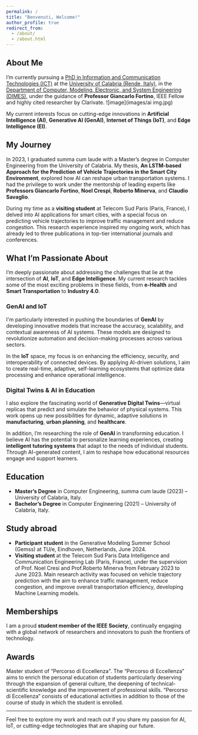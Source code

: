 ```yaml
---
permalink: /
title: "Benvenuti, Welcome!"
author_profile: true
redirect_from: 
  - /about/
  - /about.html
---
```


## About Me
I’m currently pursuing a [PhD in Information and Communication Technologies (ICT)](https://dottorato.dimes.unical.it/) at the
[University of Calabria (Rende, Italy)](https://www.unical.it/), in the [Department of Computer, Modeling, Electronic, and System Engineering (DIMES)](https://dimes.unical.it/), under the guidance of **Professor Giancarlo Fortino**, IEEE Fellow and highly cited researcher by Clarivate. ![image](images/ai img.jpg) 

My current interests focus on cutting-edge innovations in **Artificial Intelligence (AI)**, **Generative AI (GenAI)**, **Internet of Things (IoT)**, and **Edge Intelligence (EI)**.

## My Journey

In 2023, I graduated summa cum laude with a Master’s degree in Computer Engineering from the University of Calabria. My thesis, **An LSTM-based Approach for the Prediction of Vehicle Trajectories in the Smart City Environment**, explored how AI can reshape urban transportation systems. I had the privilege to work under the mentorship of leading experts like **Professors Giancarlo Fortino**, **Noel Crespi**, **Roberto Minerva**, and **Claudio Savaglio**.

During my time as a **visiting student** at Telecom Sud Paris (Paris, France), I delved into AI applications for smart cities, with a special focus on predicting vehicle trajectories to improve traffic management and reduce congestion. This research experience inspired my ongoing work, which has already led to three publications in top-tier international journals and conferences.

## What I’m Passionate About

I’m deeply passionate about addressing the challenges that lie at the intersection of **AI**, **IoT**, and **Edge Intelligence**. My current research tackles some of the most exciting problems in these fields, from **e-Health** and **Smart Transportation** to **Industry 4.0**. 

### GenAI and IoT

I'm particularly interested in pushing the boundaries of **GenAI** by developing innovative models that increase the accuracy, scalability, and contextual awareness of AI systems. These models are designed to revolutionize automation and decision-making processes across various sectors.

In the **IoT** space, my focus is on enhancing the efficiency, security, and interoperability of connected devices. By applying AI-driven solutions, I aim to create real-time, adaptive, self-learning ecosystems that optimize data processing and enhance operational intelligence.

### Digital Twins & AI in Education

I also explore the fascinating world of **Generative Digital Twins**—virtual replicas that predict and simulate the behavior of physical systems. This work opens up new possibilities for dynamic, adaptive solutions in **manufacturing**, **urban planning**, and **healthcare**.

In addition, I’m researching the role of **GenAI** in transforming education. I believe AI has the potential to personalize learning experiences, creating **intelligent tutoring systems** that adapt to the needs of individual students. Through AI-generated content, I aim to reshape how educational resources engage and support learners.

## Education

- **Master’s Degree** in Computer Engineering, summa cum laude (2023) – University of Calabria, Italy.
- **Bachelor’s Degree** in Computer Engineering (2021) – University of Calabria, Italy.

## Study abroad

- **Participant student** in the Generative Modeling Summer School (Gemss) at TU/e, Eindhoven, Netherlands, June 2024.
- **Visiting student** at the Telecom Sud Paris Data Intelligence and Communication Engineering Lab (Paris, France), under the supervision of Prof. Noel Cresi and Prof.Roberto Minerva from February 2023 to June 2023. Main research activity was focused on vehicle trajectory prediction with the aim to enhance traffic management, reduce congestion, and improve overall transportation efficiency, developing Machine Learning models.

## Memberships

I am a proud **student member of the IEEE Society**, continually engaging with a global network of researchers and innovators to push the frontiers of technology.

## Awards
Master student of “Percorso di Eccellenza". 
The “Percorso di Eccellenza” aims to enrich the personal education of students particularly deserving through the expansion of general culture, the deepening of technical-scientific knowledge and the improvement of professional skills. “Percorso di Eccellenza” consists of educational activities in addition to those of the course of study in which the student is enrolled.

---

Feel free to explore my work and reach out if you share my passion for AI, IoT, or cutting-edge technologies that are shaping our future.
